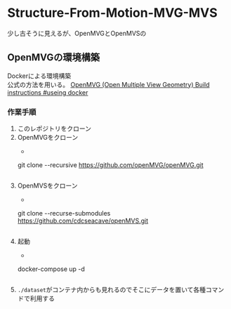 # Structure-From-Motion-MVG-MVS
少し古そうに見えるが、OpenMVGとOpenMVSの

## OpenMVGの環境構築
Dockerによる環境構築  
公式の方法を用いる。
[OpenMVG (Open Multiple View Geometry) Build instructions #useing docker](https://github.com/openMVG/openMVG/blob/master/BUILD.md#using-docker)

### 作業手順
1. このレポジトリをクローン
1. OpenMVGをクローン
   - ```bash
    git clone --recursive https://github.com/openMVG/openMVG.git
   ```
2. OpenMVSをクローン
   - ```bash
   git clone --recurse-submodules https://github.com/cdcseacave/openMVS.git
   ```
3. 起動
   - ```bash
   docker-compose up -d
   ```
4. `./dataset`がコンテナ内からも見れるのでそこにデータを置いて各種コマンドで利用する
